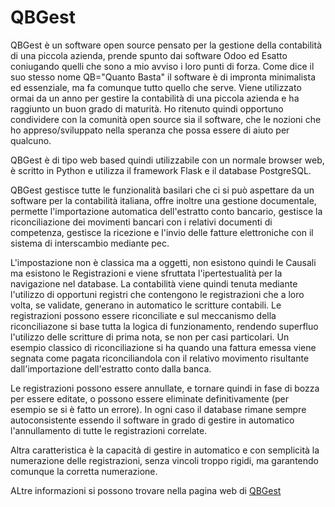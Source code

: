 # QBGest

QBGest è un software open source pensato per la gestione della contabilità di una piccola azienda, prende spunto dai software Odoo ed Esatto coniugando quelli che sono a mio avviso i loro punti di forza. Come dice il suo stesso nome QB="Quanto Basta" il software è di impronta minimalista ed essenziale, ma fa comunque tutto quello che serve. Viene utilizzato ormai da un anno per gestire la contabilità di una piccola azienda e ha raggiunto un buon grado di maturità. Ho ritenuto quindi opportuno condividere con la comunità open source sia il software, che le nozioni che ho appreso/sviluppato nella speranza che possa essere di aiuto per qualcuno.

QBGest è di tipo web based quindi utilizzabile con un normale browser web, è scritto in Python e utilizza il framework Flask e il database PostgreSQL.

QBGest gestisce tutte le funzionalità basilari che ci si può aspettare da un software per la contabilità italiana, offre inoltre una gestione documentale, permette l'importazione automatica dell'estratto conto bancario, gestisce la riconciliazione dei movimenti bancari con i relativi documenti di competenza, gestisce la ricezione e l'invio delle fatture elettroniche con il sistema di interscambio mediante pec.

L'impostazione non è classica ma a oggetti, non esistono quindi le Causali ma esistono le Registrazioni e viene sfruttata l'ipertestualità per la navigazione nel database. La contabilità viene quindi tenuta mediante l'utilizzo di opportuni registri che contengono le registrazioni che a loro volta, se validate, generano in automatico le scritture contabili. Le registrazioni possono essere riconciliate e sul meccanismo della riconciliazone si base tutta la logica di funzionamento, rendendo superfluo l'utilizzo delle scritture di prima nota, se non per casi particolari. Un esempio classico di riconciliazione si ha quando una fattura emessa viene segnata come pagata riconciliandola con il relativo movimento risultante dall'importazione dell'estratto conto dalla banca.

Le registrazioni possono essere annullate, e tornare quindi in fase di bozza per essere editate, o possono essere eliminate definitivamente (per esempio se si è fatto un errore). In ogni caso il database rimane sempre autoconsistente essendo il software in grado di gestire in automatico l'annullamento di tutte le registrazioni correlate.

Altra caratteristica è la capacità di gestire in automatico e con semplicità la numerazione delle registrazioni, senza vincoli troppo rigidi, ma garantendo comunque la corretta numerazione.

ALtre informazioni si possono trovare nella pagina web di [QBGest](https://www.centu.it/qbgest)
